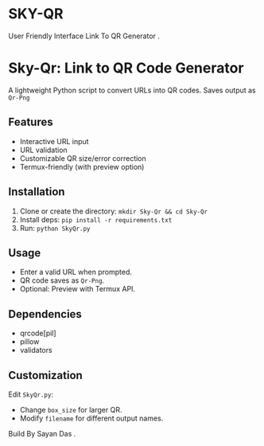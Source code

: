 # SKY-QR
User Friendly Interface Link To QR Generator . 
# Sky-Qr: Link to QR Code Generator

A lightweight Python script to convert URLs into QR codes. Saves output as `Qr-Png`

## Features
- Interactive URL input
- URL validation
- Customizable QR size/error correction
- Termux-friendly (with preview option)

## Installation
1. Clone or create the directory: `mkdir Sky-Qr && cd Sky-Qr`
2. Install deps: `pip install -r requirements.txt`
3. Run: `python SkyQr.py`

## Usage
- Enter a valid URL when prompted.
- QR code saves as `Qr-Png`.
- Optional: Preview with Termux API.

## Dependencies
- qrcode[pil]
- pillow
- validators

## Customization
Edit `SkyQr.py`:
- Change `box_size` for larger QR.
- Modify `filename` for different output names.

Build By Sayan Das .
